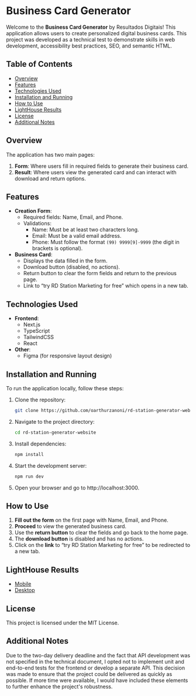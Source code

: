 # Business Card Generator

Welcome to the **Business Card Generator** by Resultados Digitais! This application allows users to create personalized digital business cards. This project was developed as a technical test to demonstrate skills in web development, accessibility best practices, SEO, and semantic HTML.

## Table of Contents

- [Overview](#overview)
- [Features](#features)
- [Technologies Used](#technologies-used)
- [Installation and Running](#installation-and-running)
- [How to Use](#how-to-use)
- [LightHouse Results](#lighthouse-results)
- [License](#license)
- [Additional Notes](#additional-notes)

## Overview

The application has two main pages:
1. **Form**: Where users fill in required fields to generate their business card.
2. **Result**: Where users view the generated card and can interact with download and return options.

## Features

- **Creation Form**:
  - Required fields: Name, Email, and Phone.
  - Validations:
    - Name: Must be at least two characters long.
    - Email: Must be a valid email address.
    - Phone: Must follow the format `(99) 9999[9]-9999` (the digit in brackets is optional).
- **Business Card**:
  - Displays the data filled in the form.
  - Download button (disabled, no actions).
  - Return button to clear the form fields and return to the previous page.
  - Link to “try RD Station Marketing for free” which opens in a new tab.

## Technologies Used

- **Frontend**:
  - Next.js
  - TypeScript
  - TailwindCSS
  - React
- **Other**:
  - Figma (for responsive layout design)

## Installation and Running

To run the application locally, follow these steps:

1. Clone the repository:
   ```bash
   git clone https://github.com/oarthurzanoni/rd-station-generator-website.git
   ```

2. Navigate to the project directory:
   ```bash
   cd rd-station-generator-website
    ```

3. Install dependencies:
   ```bash
   npm install
   ```

4. Start the development server:
    ```bash
    npm run dev
    ```
    
5. Open your browser and go to http://localhost:3000.

## How to Use
1. **Fill out the form** on the first page with Name, Email, and Phone.
2. **Proceed** to view the generated business card.
3. Use the **return button** to clear the fields and go back to the home page.
4. The **download button** is disabled and has no actions.
5. Click on the **link** to “try RD Station Marketing for free” to be redirected to a new tab.


## LightHouse Results

- [Mobile](https://pagespeed.web.dev/analysis/https-rd-station-gerador-website-vercel-app/0wass5lnk4?hl=pt&form_factor=mobile)
- [Desktop](https://pagespeed.web.dev/analysis/https-rd-station-gerador-website-vercel-app/0wass5lnk4?hl=pt&form_factor=desktop)


## License

This project is licensed under the MIT License.

## Additional Notes

Due to the two-day delivery deadline and the fact that API development was not specified in the technical document, I opted not to implement unit and end-to-end tests for the frontend or develop a separate API. This decision was made to ensure that the project could be delivered as quickly as possible. If more time were available, I would have included these elements to further enhance the project's robustness.
